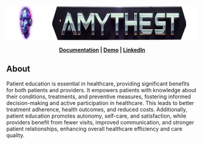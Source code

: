 <p align='center'>
  <img width='900' height='90' src='docs/img/amythest_banner.png' alt='AMYTHEST Banner' />
</p> 

<!-- <p align='center'>
  <img width='325' height='325' src='docs/img/amythest.png' alt='AMYTHEST Logo' />
</p>  -->

<p align='center'>
  <b> <a href='https://tyrawls.github.io/healthcare-ai-patient-education-chatbot'>Documentation</a> | <a href=''>Demo</a> | <a href='https://www.linkedin.com/in/tyrellrawls/'>LinkedIn</a> </b>
</p>


About
-----
Patient education is essential in healthcare, providing significant benefits for both patients and providers. It empowers 
patients with knowledge about their conditions, treatments, and preventive measures, fostering informed decision-making 
and active participation in healthcare. This leads to better treatment adherence, health outcomes, and reduced costs. 
Additionally, patient education promotes autonomy, self-care, and satisfaction, while providers benefit from fewer visits, 
improved communication, and stronger patient relationships, enhancing overall healthcare efficiency and care quality.
